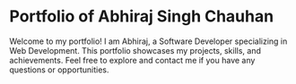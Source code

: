 # Portfolio of Abhiraj Singh Chauhan

Welcome to my portfolio! I am Abhiraj, a Software Developer specializing in Web Development. This portfolio showcases my projects, skills, and achievements. Feel free to explore and contact me if you have any questions or opportunities.
